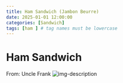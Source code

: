 ```yaml
---
title: Ham Sandwich (Jambon Beurre)
date: 2025-01-01 12:00:00
categories: [Sandwich]
tags: [ham ] # tag names must be lowercase
---
```


# Ham Sandwich
From: Uncle Frank
![img-description](https://pbs.twimg.com/media/GgooCnAWIAAN6IZ?format=jpg&name=900x900)
